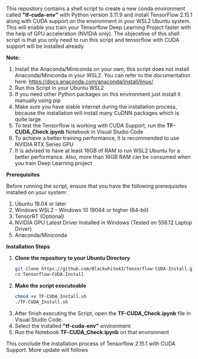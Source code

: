 This repository contains a shell script to create a new conda environment called **"tf-cuda-env"** with Python version 3.11.9 and install TensorFlow 2.15.1 along with CUDA support on the environment in your WSL2 Ubuntu system. This will enable you train your Tensorflow Deep Learning Project faster with the help of GPU acceleration (NVIDIA only). The objecetive of this shell script is that you only need to run this script and tensorflow with CUDA support will be installed already.

**Note:**

1. Install the Anaconda/Miniconda on your own, this script does not install Anaconda/Miniconda in your WSL2. You can refer to the documentation here: https://docs.anaconda.com/anaconda/install/linux/
2. Run this Script in your Ubuntu WSL2
3. If you need other Python packages on this environment just install it manually using pip
4. Make sure you have stable internet during the installation process, because the installation will install many CuDNN packages which is quite large
5. To test the Tensorflow is working with CUDA Support, run the **TF-CUDA_Check.ipynb** Notebook in Visual Studio Code
6. To achieve a better training performance, it is recommended to use NVIDIA RTX Series GPU
7. It is advised to have at least 16GB of RAM to run WSL2 Ubuntu for a better performance. Also, more than 16GB RAM can be consumed when you train Deep Learning project

**Prerequisites**

Before running the script, ensure that you have the following prerequisites installed on your system:

1. Ubuntu 18.04 or later
2. Windows WSL2 - Windows 10 19044 or higher (64-bit)
3. TensorRT (Optional)
4. NVIDIA GPU Latest Driver Installed in Windows (Tested on 556.12 Laptop Driver)
5. Anaconda/Miniconda

**Installation Steps**

1. **Clone the repository to your Ubuntu Directory**
   ```sh
   git clone https://github.com/Blackwhite43/Tensorflow-CUDA-Install.git
   cd Tensorflow-CUDA-Install
   ```
2. **Make the script executeable**
   ```sh
   chmod +x TF-CUDA_Install.sh
   ./TF-CUDA_Install.sh
   ```
3. After finish executing the Script, open the **TF-CUDA_Check.ipynb** file in Visual Studio Code.
4. Select the installed **"tf-cuda-env"** environment
5. Run the Notebook **TF-CUDA_Check.ipynb** on that environment

This conclude the installation process of Tensorflow 2.15.1 with CUDA Support.
More update will follows
